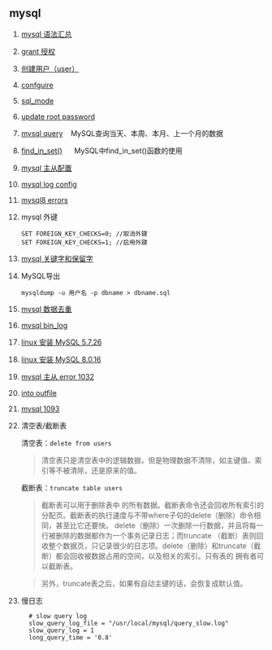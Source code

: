 ## mysql

1. [mysql 语法汇总](/Inc/MySql/inc/mysql.md)
2. [grant 授权](/Inc/MySql/inc/grant.md)
3. [创建用户（user）](/Inc/MySql/inc/user.md)
4. [confguire](/Inc/MySql/inc/confguire.md)
5. [sql_mode](/Inc/MySql/inc/sql_mode.md)
6. [update root password](/Inc/MySql/inc/update_root_password.md)
7. [mysql query](/Inc/MySql/inc/query.md)&nbsp;&nbsp;&nbsp;&nbsp;MySQL查询当天、本周、本月、上一个月的数据
8. [find_in_set()](/Inc/MySql/inc/find_in_set.md) &nbsp;&nbsp;&nbsp;&nbsp; MySQL中find_in_set()函数的使用
9. [mysql 主从配置](/Inc/MySql/inc/master-slave.md)
10. [mysql log config](/Inc/MySql/inc/log-config.md)
11. [mysql8 errors](/Inc/MySql/inc/mysql8.md)
12. mysql 外键
      
        SET FOREIGN_KEY_CHECKS=0; //取消外键
        SET FOREIGN_KEY_CHECKS=1; //启用外键
        
13. [mysql 关键字和保留字](https://dev.mysql.com/doc/refman/8.0/en/keywords.html)
14. MySQL导出

        mysqldump -u 用户名 -p dbname > dbname.sql

15. [mysql 数据去重](https://blog.csdn.net/n950814abc/article/details/82284838)
16. [mysql bin_log](/Inc/MySql/inc/binlog.md)
17. [linux 安装 MySQL 5.7.26](/Inc/MySql/inc/install5.7.26.md)
18. [linux 安装 MySQL 8.0.16](/Inc/MySql/inc/install8.0.16.md)
19. [mysql 主从 error 1032](https://blog.51cto.com/suifu/1845457)
20. [into outfile](https://www.jianshu.com/p/da3d8e8de237)
21. [mysql 1093](https://blog.csdn.net/qq_33674639/article/details/78875082)
22. 清空表/截断表

	清空表：`delete from users`

	>清空表只是清空表中的逻辑数据，但是物理数据不清除，如主键值、索引等不被清除，还是原来的值。

	截断表：`truncate table users`

	>截断表可以用于删除表中 的所有数据。截断表命令还会回收所有索引的分配页。截断表的执行速度与不带where子句的delete（删除）命令相同，甚至比它还要快。 delete（删除）一次删除一行数据，并且将每一行被删除的数据都作为一个事务记录日志；而truncate （截断）表则回收整个数据页，只记录很少的日志项。delete（删除）和truncate（截断）都会回收被数据占用的空间，以及相关的索引。只有表的 拥有者可以截断表。

	>另外，truncate表之后，如果有自动主键的话，会恢复成默认值。
	
23. 慢日志

		  # slow query log
		  slow_query_log_file = "/usr/local/mysql/query_slow.log" 
		  slow_query_log = 1 
		  long_query_time = '0.8'  